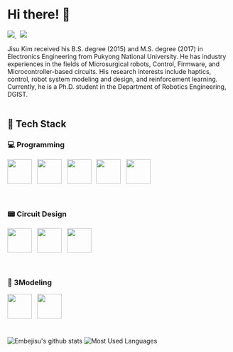 # **Hi there!** 👋
<a href='https://embejied.tistory.com' target='_blank'> <img src="https://img.shields.io/badge/BLOG-006600.svg?&style=flat"> </a>&nbsp;
<a href="https://www.linkedin.com/in/jisu-kim-48345318a/" target="_blank"> <img src ="https://img.shields.io/badge/LinkedIn-0A66C2.svg?&style=flat&logo=LinkedIn&logoColor=white"/></a>

Jisu Kim received his B.S. degree (2015) and M.S. degree (2017) in Electronics Engineering from Pukyong National University. He has industry experiences in the fields of Microsurgical robots, Control, Firmware, and Microcontroller-based circuits. His research interests include haptics, control, robot system modeling and design, and reinforcement learning. Currently, he is a Ph.D. student in the Department of Robotics Engineering, DGIST.
<br><br>


## 💪 **Tech Stack**
### 💻 Programming <p align="left">
  <image src="https://user-images.githubusercontent.com/54715770/149139505-2404e961-4917-490e-b253-ecbac8f99969.png" height="55"> &nbsp; <!-- C -->
  <image src="https://user-images.githubusercontent.com/54715770/149139585-ce6485c6-4f1e-4760-9b71-d1f8c83faf8c.png" height="55"> &nbsp; <!-- C++ -->
  <image src="https://user-images.githubusercontent.com/54715770/149140875-3f715857-0db0-4176-9fea-295f0180d514.png" height="55"> &nbsp; <!-- C# -->
  <image src="https://user-images.githubusercontent.com/54715770/149249157-fbaa0998-a2b1-4490-af6d-f47d67fca462.png" height="55"> &nbsp; <!-- MATLAB -->
  <image src="https://user-images.githubusercontent.com/54715770/195786916-b03c648e-8ab7-46b4-806b-7ffc7b97136f.png" height="55"> &nbsp; <!-- Python -->
</p>
<br>

### 📟 Circuit Design <p align="left">
  <image src="https://user-images.githubusercontent.com/54715770/149139635-80a39bd0-f55c-4cfc-ae68-8d56b2bb4e5f.png" height="55"> &nbsp; <!-- CircuitStudio -->
  <image src="https://user-images.githubusercontent.com/54715770/149139640-1c6d70e8-3a27-4390-b231-91355ac260d4.png" height="55"> &nbsp; <!-- OrCAD -->
  <image src="https://user-images.githubusercontent.com/54715770/149139646-a297766b-e819-4113-b1a2-60067bac4f40.png" height="55"> &nbsp; <!-- KiCAD -->
</p>
<br>

### 📐 3Modeling <p align="left">
<image src="https://user-images.githubusercontent.com/54715770/149139650-a33dfa52-d3ef-4b88-9d6d-7b812f6d5d54.png" height="55"> &nbsp; <!-- Inventor -->
<image src="https://user-images.githubusercontent.com/54715770/149139653-a0982566-4c6e-4895-a741-a68952d11290.png" height="55"> &nbsp; <!-- FreeCAD -->
</p>

#
![Embejisu's github stats](https://github-readme-stats.vercel.app/api?username=embejisu&show_icons=true)
![Most Used Languages](https://github-readme-stats.vercel.app/api/top-langs/?username=embejisu&show_icons=true&hide_border=true&title_color=004386&icon_color=004386&layout=compact)
